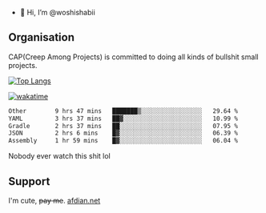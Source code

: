 - 👋 Hi, I’m @woshishabii

## Organisation

CAP(Creep Among Projects) is committed to doing all kinds of bullshit small projects.

[![Top Langs](https://github-readme-stats.vercel.app/api/top-langs/?username=woshishabii&layout=compact)](https://github.com/anuraghazra/github-readme-stats)

[![wakatime](https://wakatime.com/badge/user/34d02784-acc1-4a16-82d7-33fdb53c4ed6.svg)](https://wakatime.com/@34d02784-acc1-4a16-82d7-33fdb53c4ed6)


<!--START_SECTION:waka-->

```txt
Other        9 hrs 47 mins   ███████▒░░░░░░░░░░░░░░░░░   29.64 %
YAML         3 hrs 37 mins   ██▓░░░░░░░░░░░░░░░░░░░░░░   10.99 %
Gradle       2 hrs 37 mins   ██░░░░░░░░░░░░░░░░░░░░░░░   07.95 %
JSON         2 hrs 6 mins    █▓░░░░░░░░░░░░░░░░░░░░░░░   06.39 %
Assembly     1 hr 59 mins    █▓░░░░░░░░░░░░░░░░░░░░░░░   06.04 %
```

<!--END_SECTION:waka-->

Nobody ever watch this shit lol

## Support
I'm cute, ~~pay me~~.
[afdian.net](https://afdian.com/a/woshishabi)

<!---
woshishabii/woshishabii is a ✨ special ✨ repository because its `README.md` (this file) appears on your GitHub profile.
You can click the Preview link to take a look at your changes.
--->
